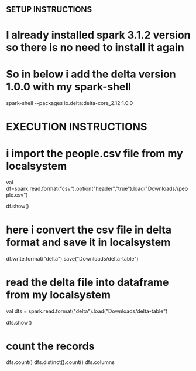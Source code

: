 ## SETUP INSTRUCTIONS 

# I already installed spark 3.1.2 version so there is no need to install it again 


# So in below i add the delta version 1.0.0 with my spark-shell 
spark-shell --packages io.delta:delta-core_2.12:1.0.0



# EXECUTION INSTRUCTIONS 

# i import the people.csv file from my localsystem 
val df=spark.read.format("csv").option("header","true").load("Downloads//people.csv")

df.show()

# here i convert the csv file in delta format and save it in localsystem 
df.write.format("delta").save("Downloads/delta-table")

# read the delta file into dataframe from my localsystem 
 val dfs = spark.read.format("delta").load("Downloads/delta-table")
 
  dfs.show()
  
  
  # count the records 
  
  dfs.count()
  dfs.distinct().count()
   dfs.columns
